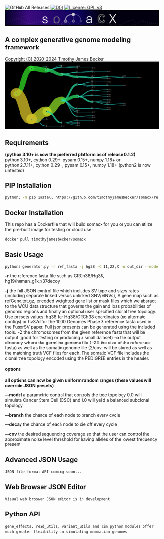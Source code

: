 ![GitHub All Releases](https://img.shields.io/github/downloads/timothyjamesbecker/somacx/total.svg) [![DOI](https://zenodo.org/badge/185091540.svg)](https://zenodo.org/badge/latestdoi/185091540) [![License: GPL v3](https://img.shields.io/badge/License-GPLv3-blue.svg)](https://www.gnu.org/licenses/gpl-3.0)
![Alt text](images/somacx_logo.png?raw=true "somacx")
## A complex generative genome modeling framework
Copyright (C) 2020-2024 Timothy James Becker
![Alt text](images/clone_tree_inv.png?raw=true "somacx") <br>


## Requirements
<b>(python 3.10+ is now the preferred platform as of release 0.1.2)</b><br>
python 3.10+, cython 0.29+, pysam 0.15+, numpy 1.18+ or<br>
python 2.7.11+, cython 0.29+, pysam 0.15+, numpy 1.18+ (python2 is now untested)
## PIP Installation
```bash
python3 -m pip install https://github.com/timothyjamesbecker/somacx/releases/download/0.1.2/somacx-0.1.2.tar.gz
```

## Docker Installation
This repo has a Dockerfile that will build somacx for you or you can utilze the pre-built image for testing or cloud use:
```bash
docker pull timothyjamesbecker/somacx
```

## Basic Usage
```bash
python3 generator.py -r ref_fasta -j hg38 -C 11,22,X -o out_dir --model 0.25,0.75 --cov 2,6
```
<b>-r</b> the reference fasta file such as GRCh38/Hg38, hg19/human_g1k_v37decoy<br>

<b>-j</b> the full JSON control file which includes SV type and sizes rates (including separate linked versus unlinked SNV/MNVs), 
A gene map such as refGene.txt.gz, encoded weighted gene list or mask files which we absract to the WCU data structure that governs 
the gain and loss probabilities of genomic regions and finally an optional user specified clonal tree topology.
Use presets values: hg38 for Hg38/GRCh38 coordinates (no alternate contigs) or hv37d for the 1000 Genomes Phase 3 reference 
fasta used in the FusorSV paper.
Full json presents can be generated using the included tools.
<b>-C</b> the chromosomes from the given reference fasta that will be output (good for testing or producing a small dataset)
<b>-o</b> the output directory where the germline genome file (~2X the size of the reference fasta) as well as the somatic genome file 
(2/cov) will be stored as well as the matching truth VCF files for each. The somatic VCF file includes the clonal tree topology 
encoded using the PEDIGREE entries in the header.

#### options
<b>all options can now be given uniform random ranges (these values will override JSON presets)</b>

<b>--model</b> a parametric control that controls the tree topology 0.0 will simulate Cancer Stem Cell (CSC) and 1.0 will 
yeild a balanced subclonal topology

<b>--branch</b> the chance of each node to branch every cycle

<b>--decay</b> the chance of each node to die off every cycle

<b>--cov</b> the desired sequencing coverage so that the user can control the approximate noise level threshold for having 
alleles of the lowest frequency present

## Advanced JSON Usage
``JSON file format API coming soon...``

## Web Browser JSON Editor
``Visual web broswer JSON editor is in development``

## Python API
``gene_effects, read_utils, variant_utils and sim python modules offer much greater flexibility in simulating mammalian genomes
``



